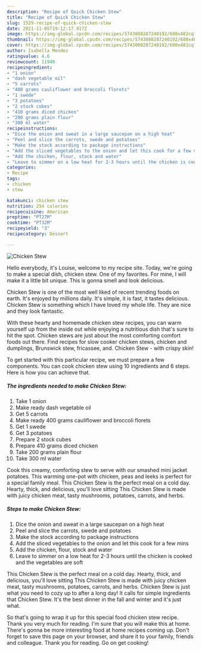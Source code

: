 ```yaml
---
description: "Recipe of Quick Chicken Stew"
title: "Recipe of Quick Chicken Stew"
slug: 1529-recipe-of-quick-chicken-stew
date: 2021-11-05T19:12:17.917Z
image: https://img-global.cpcdn.com/recipes/5743080287240192/680x482cq70/chicken-stew-recipe-main-photo.jpg
thumbnail: https://img-global.cpcdn.com/recipes/5743080287240192/680x482cq70/chicken-stew-recipe-main-photo.jpg
cover: https://img-global.cpcdn.com/recipes/5743080287240192/680x482cq70/chicken-stew-recipe-main-photo.jpg
author: Isabella Mendez
ratingvalue: 4.6
reviewcount: 11940
recipeingredient:
- "1 onion"
- "dash vegetable oil"
- "5 carrots"
- "400 grams cauliflower and broccoli florets"
- "1 swede"
- "3 potatoes"
- "2 stock cubes"
- "410 grams diced chicken"
- "200 grams plain flour"
- "300 ml water"
recipeinstructions:
- "Dice the onion and sweat in a large saucepan on a high heat"
- "Peel and slice the carrots, swede and potatoes"
- "Make the stock according to package instructions"
- "Add the sliced vegetables to the onion and let this cook for a few mins"
- "Add the chicken, flour, stock and water"
- "Leave to simmer on a low heat for 2-3 hours until the chicken is cooked and the vegetables are soft"
categories:
- Recipe
tags:
- chicken
- stew

katakunci: chicken stew 
nutrition: 254 calories
recipecuisine: American
preptime: "PT27M"
cooktime: "PT32M"
recipeyield: "3"
recipecategory: Dessert

---
```



![Chicken Stew](https://img-global.cpcdn.com/recipes/5743080287240192/680x482cq70/chicken-stew-recipe-main-photo.jpg)

Hello everybody, it's Louise, welcome to my recipe site. Today, we're going to make a special dish, chicken stew. One of my favorites. For mine, I will make it a little bit unique. This is gonna smell and look delicious.

Chicken Stew is one of the most well liked of recent trending foods on earth. It's enjoyed by millions daily. It's simple, it is fast, it tastes delicious. Chicken Stew is something which I have loved my whole life. They are nice and they look fantastic.

With these hearty and homemade chicken stew recipes, you can warm yourself up from the inside out while enjoying a nutritious dish that&#39;s sure to hit the spot. Chicken stews are just about the most comforting comfort foods out there. Find recipes for slow cooker chicken stews, chicken and dumplings, Brunswick stew, fricassee, and. Chicken Stew - with crispy skin!


To get started with this particular recipe, we must prepare a few components. You can cook chicken stew using 10 ingredients and 6 steps. Here is how you can achieve that.

<!--inarticleads1-->

##### The ingredients needed to make Chicken Stew:

1. Take 1 onion
1. Make ready dash vegetable oil
1. Get 5 carrots
1. Make ready 400 grams cauliflower and broccoli florets
1. Get 1 swede
1. Get 3 potatoes
1. Prepare 2 stock cubes
1. Prepare 410 grams diced chicken
1. Take 200 grams plain flour
1. Take 300 ml water


Cook this creamy, comforting stew to serve with our smashed mini jacket potatoes. This warming one-pot with chicken, peas and leeks is perfect for a special family meal. This Chicken Stew is the perfect meal on a cold day. Hearty, thick, and delicious, you&#39;ll love sitting This Chicken Stew is made with juicy chicken meat, tasty mushrooms, potatoes, carrots, and herbs. 

<!--inarticleads2-->

##### Steps to make Chicken Stew:

1. Dice the onion and sweat in a large saucepan on a high heat
1. Peel and slice the carrots, swede and potatoes
1. Make the stock according to package instructions
1. Add the sliced vegetables to the onion and let this cook for a few mins
1. Add the chicken, flour, stock and water
1. Leave to simmer on a low heat for 2-3 hours until the chicken is cooked and the vegetables are soft


This Chicken Stew is the perfect meal on a cold day. Hearty, thick, and delicious, you&#39;ll love sitting This Chicken Stew is made with juicy chicken meat, tasty mushrooms, potatoes, carrots, and herbs. Chicken Stew is just what you need to cozy up to after a long day! It calls for simple ingredients that Chicken Stew. It&#39;s the best dinner in the fall and winter and it&#39;s just what. 

So that's going to wrap it up for this special food chicken stew recipe. Thank you very much for reading. I'm sure that you will make this at home. There's gonna be more interesting food at home recipes coming up. Don't forget to save this page on your browser, and share it to your family, friends and colleague. Thank you for reading. Go on get cooking!
